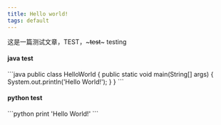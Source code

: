 ```yaml
---
title: Hello world!
tags: default
---
```

这是一篇测试文章，TEST，~~~test~~~ testing


<h4>java test</h4>
```java
public class HelloWorld {
    public static void main(String[] args) {
        System.out.println('Hello World!');
    }
}
```

<h4>python test</h4>
```python
print 'Hello World!'
```